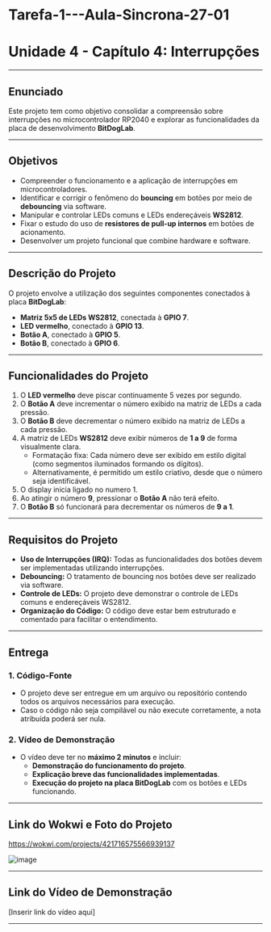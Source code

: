 # Tarefa-1---Aula-Sincrona-27-01
# Unidade 4 - Capítulo 4: Interrupções

---

## Enunciado
Este projeto tem como objetivo consolidar a compreensão sobre interrupções no microcontrolador RP2040 e explorar as funcionalidades da placa de desenvolvimento **BitDogLab**.

---

## Objetivos
- Compreender o funcionamento e a aplicação de interrupções em microcontroladores.
- Identificar e corrigir o fenômeno do **bouncing** em botões por meio de **debouncing** via software.
- Manipular e controlar LEDs comuns e LEDs endereçáveis **WS2812**.
- Fixar o estudo do uso de **resistores de pull-up internos** em botões de acionamento.
- Desenvolver um projeto funcional que combine hardware e software.

---

## Descrição do Projeto
O projeto envolve a utilização dos seguintes componentes conectados à placa **BitDogLab**:

- **Matriz 5x5 de LEDs WS2812**, conectada à **GPIO 7**.
- **LED vermelho**, conectado à **GPIO 13**.
- **Botão A**, conectado à **GPIO 5**.
- **Botão B**, conectado à **GPIO 6**.

---

## Funcionalidades do Projeto
1. O **LED vermelho** deve piscar continuamente 5 vezes por segundo.
2. O **Botão A** deve incrementar o número exibido na matriz de LEDs a cada pressão.
3. O **Botão B** deve decrementar o número exibido na matriz de LEDs a cada pressão.
4. A matriz de LEDs **WS2812** deve exibir números de **1 a 9** de forma visualmente clara.
    - Formatação fixa: Cada número deve ser exibido em estilo digital (como segmentos iluminados formando os dígitos).
    - Alternativamente, é permitido um estilo criativo, desde que o número seja identificável.
5. O display inicia ligado no numero 1.
6. Ao atingir o número **9**, pressionar o **Botão A** não terá efeito.
7. O **Botão B** só funcionará para decrementar os números de **9 a 1**.

---

## Requisitos do Projeto
- **Uso de Interrupções (IRQ):** Todas as funcionalidades dos botões devem ser implementadas utilizando interrupções.
- **Debouncing:** O tratamento de bouncing nos botões deve ser realizado via software.
- **Controle de LEDs:** O projeto deve demonstrar o controle de LEDs comuns e endereçáveis WS2812.
- **Organização do Código:** O código deve estar bem estruturado e comentado para facilitar o entendimento.

---

## Entrega
### 1. Código-Fonte
- O projeto deve ser entregue em um arquivo ou repositório contendo todos os arquivos necessários para execução.
- Caso o código não seja compilável ou não execute corretamente, a nota atribuída poderá ser nula.

### 2. Vídeo de Demonstração
- O vídeo deve ter no **máximo 2 minutos** e incluir:
  - **Demonstração do funcionamento do projeto**.
  - **Explicação breve das funcionalidades implementadas**.
  - **Execução do projeto na placa BitDogLab** com os botões e LEDs funcionando.

---

## Link do Wokwi e Foto do Projeto

https://wokwi.com/projects/421716575566939137

![image](https://github.com/user-attachments/assets/ea8df980-eec8-4bd1-9a41-ba1cafd1f699)

---

## Link do Vídeo de Demonstração
[Inserir link do vídeo aqui]

---
